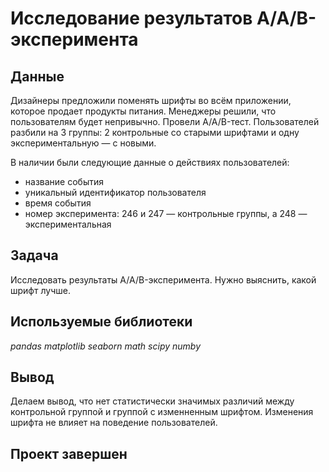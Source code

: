 # Исследование результатов A/A/B-эксперимента

## Данные

Дизайнеры предложили поменять шрифты во всём приложении, которое продает продукты питания.
Менеджеры решили, что пользователям будет непривычно. 
Провели A/A/B-тест. 
Пользователей разбили на 3 группы: 2 контрольные со старыми шрифтами и одну экспериментальную — с новыми.

В наличии были следующие данные о действиях пользователей:
- название события
- уникальный идентификатор пользователя
- время события
- номер эксперимента: 246 и 247 — контрольные группы, а 248 — экспериментальная


## Задача

Исследовать результаты A/A/B-эксперимента. Нужно выяснить, какой шрифт лучше.

## Используемые библиотеки
*pandas*
*matplotlib*
*seaborn*
*math*
*scipy*
*numby*

## Вывод
Делаем вывод, что нет статистически значимых различий между контрольной группой и группой с изменненным шрифтом. Изменения шрифта не влияет на поведение пользователей.

## Проект завершен
